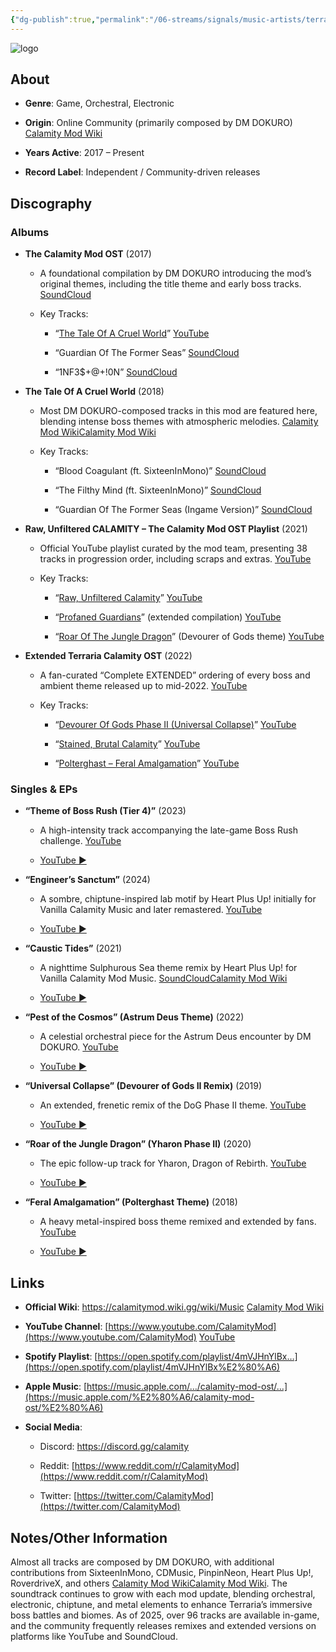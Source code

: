 ```yaml
---
{"dg-publish":true,"permalink":"/06-streams/signals/music-artists/terraria-calamity-music/","tags":["#MusicArtist"],"noteIcon":"","created":"2025-08-28T23:54:20.598+02:00","updated":"2025-04-28T17:19:11.720+02:00"}
---
```



<img src="/img/MALOGO/TerrariaCalamity.png" alt="logo" class="round-img round-img-200">

## About

- **Genre**: Game, Orchestral, Electronic
    
- **Origin**: Online Community (primarily composed by DM DOKURO) [Calamity Mod Wiki](https://calamitymod.wiki.gg/wiki/Music?utm_source=chatgpt.com)
    
- **Years Active**: 2017 – Present
    
- **Record Label**: Independent / Community-driven releases
    

## Discography

### Albums

- **The Calamity Mod OST** (2017)
    
    - A foundational compilation by DM DOKURO introducing the mod’s original themes, including the title theme and early boss tracks. [SoundCloud](https://soundcloud.com/dm-dokuro/sets/the-calamity-mod-ost?utm_source=chatgpt.com)
        
    - Key Tracks:
        
        - “[The Tale Of A Cruel World](https://www.youtube.com/watch?v=b8A_FGr4Pjo)” [YouTube](https://m.youtube.com/watch?t=35s&v=b8A_FGr4Pjo&utm_source=chatgpt.com)
            
        - “Guardian Of The Former Seas” [SoundCloud](https://soundcloud.com/dm-dokuro/sets/the-calamity-mod-ost?utm_source=chatgpt.com)
            
        - “1NF3$+@+!0N” [SoundCloud](https://soundcloud.com/dm-dokuro/sets/the-calamity-mod-ost?utm_source=chatgpt.com)
            
- **The Tale Of A Cruel World** (2018)
    
    - Most DM DOKURO-composed tracks in this mod are featured here, blending intense boss themes with atmospheric melodies. [Calamity Mod Wiki](https://calamitymod.wiki.gg/wiki/Music?utm_source=chatgpt.com)[Calamity Mod Wiki](https://calamitymod.fandom.com/wiki/Music?utm_source=chatgpt.com)
        
    - Key Tracks:
        
        - “Blood Coagulant (ft. SixteenInMono)” [SoundCloud](https://soundcloud.com/dm-dokuro/sets/the-calamity-mod-ost?utm_source=chatgpt.com)
            
        - “The Filthy Mind (ft. SixteenInMono)” [SoundCloud](https://soundcloud.com/dm-dokuro/sets/the-calamity-mod-ost?utm_source=chatgpt.com)
            
        - “Guardian Of The Former Seas (Ingame Version)” [SoundCloud](https://soundcloud.com/dm-dokuro/sets/the-calamity-mod-ost?utm_source=chatgpt.com)
            
- **Raw, Unfiltered CALAMITY – The Calamity Mod OST Playlist** (2021)
    
    - Official YouTube playlist curated by the mod team, presenting 38 tracks in progression order, including scraps and extras. [YouTube](https://www.youtube.com/playlist?list=PLbrAnF1cQ0SCKw3yfO2SzJ1g5DaxXOYkv&utm_source=chatgpt.com)
        
    - Key Tracks:
        
        - “[Raw, Unfiltered Calamity](https://www.youtube.com/watch?v=Hk64Se2VbYE)” [YouTube](https://www.youtube.com/watch?v=Hk64Se2VbYE&utm_source=chatgpt.com)
            
        - “[Profaned Guardians](https://www.youtube.com/watch?v=BDq64ru3_Ss)” (extended compilation) [YouTube](https://www.youtube.com/watch?v=BDq64ru3_Ss&utm_source=chatgpt.com)
            
        - “[Roar Of The Jungle Dragon](https://www.youtube.com/watch?v=wjOj_6cMGEY)” (Devourer of Gods theme) [YouTube](https://www.youtube.com/watch?v=wjOj_6cMGEY&utm_source=chatgpt.com)
            
- **Extended Terraria Calamity OST** (2022)
    
    - A fan-curated “Complete EXTENDED” ordering of every boss and ambient theme released up to mid-2022. [YouTube](https://www.youtube.com/watch?v=BDq64ru3_Ss&utm_source=chatgpt.com)
        
    - Key Tracks:
        
        - “[Devourer Of Gods Phase II (Universal Collapse)](https://www.youtube.com/watch?v=BDq64ru3_Ss&t=123)” [YouTube](https://www.youtube.com/watch?v=BDq64ru3_Ss&utm_source=chatgpt.com)
            
        - “[Stained, Brutal Calamity](https://www.youtube.com/playlist?list=PLsuCmTriuYXdOYZVaKyex5lIy3lT9K_PW&index=5)” [YouTube](https://www.youtube.com/playlist?list=PLsuCmTriuYXdOYZVaKyex5lIy3lT9K_PW&utm_source=chatgpt.com)
            
        - “[Polterghast – Feral Amalgamation](https://www.youtube.com/watch?v=eWgyLLr21Ik)” [YouTube](https://www.youtube.com/watch?v=eWgyLLr21Ik&utm_source=chatgpt.com)
            

### Singles & EPs

- **“Theme of Boss Rush (Tier 4)”** (2023)
    
    - A high-intensity track accompanying the late-game Boss Rush challenge. [YouTube](https://www.youtube.com/watch?v=YIklKscfj20&utm_source=chatgpt.com)
        
    - [YouTube ▶](https://www.youtube.com/watch?v=YIklKscfj20)
        
- **“Engineer’s Sanctum”** (2024)
    
    - A sombre, chiptune-inspired lab motif by Heart Plus Up! initially for Vanilla Calamity Music and later remastered. [YouTube](https://www.youtube.com/watch?v=9AjVXFxqCU4&utm_source=chatgpt.com)
        
    - [YouTube ▶](https://www.youtube.com/watch?v=9AjVXFxqCU4)
        
- **“Caustic Tides”** (2021)
    
    - A nighttime Sulphurous Sea theme remix by Heart Plus Up! for Vanilla Calamity Mod Music. [SoundCloud](https://soundcloud.com/heart-plus-up/caustic-tides?utm_source=chatgpt.com)[Calamity Mod Wiki](https://calamitymod.wiki.gg/wiki/Music?utm_source=chatgpt.com)
        
    - [YouTube ▶](https://www.youtube.com/watch?v=v784FmEd15s)
        
- **“Pest of the Cosmos” (Astrum Deus Theme)** (2022)
    
    - A celestial orchestral piece for the Astrum Deus encounter by DM DOKURO. [YouTube](https://www.youtube.com/playlist?list=PLiH8kw7UkR39Sair-i6NRae2bX66R9wBp&utm_source=chatgpt.com)
        
    - [YouTube ▶](https://www.youtube.com/playlist?list=PLiH8kw7UkR39Sair-i6NRae2bX66R9wBp)
        
- **“Universal Collapse” (Devourer of Gods II Remix)** (2019)
    
    - An extended, frenetic remix of the DoG Phase II theme. [YouTube](https://www.youtube.com/watch?v=BDq64ru3_Ss&utm_source=chatgpt.com)
        
    - [YouTube ▶](https://www.youtube.com/watch?v=BDq64ru3_Ss)
        
- **“Roar of the Jungle Dragon” (Yharon Phase II)** (2020)
    
    - The epic follow-up track for Yharon, Dragon of Rebirth. [YouTube](https://www.youtube.com/watch?v=wjOj_6cMGEY&utm_source=chatgpt.com)
        
    - [YouTube ▶](https://www.youtube.com/watch?v=wjOj_6cMGEY)
        
- **“Feral Amalgamation” (Polterghast Theme)** (2018)
    
    - A heavy metal-inspired boss theme remixed and extended by fans. [YouTube](https://www.youtube.com/watch?v=eWgyLLr21Ik&utm_source=chatgpt.com)
        
    - [YouTube ▶](https://www.youtube.com/watch?v=eWgyLLr21Ik)
        

## Links

- **Official Wiki**: https://calamitymod.wiki.gg/wiki/Music [Calamity Mod Wiki](https://calamitymod.wiki.gg/wiki/Music?utm_source=chatgpt.com)
    
- **YouTube Channel**: [https://www.youtube.com/CalamityMod](https://www.youtube.com/CalamityMod) [YouTube](https://www.youtube.com/CalamityMod?utm_source=chatgpt.com)
    
- **Spotify Playlist**: [https://open.spotify.com/playlist/4mVJHnYlBx…](https://open.spotify.com/playlist/4mVJHnYlBx%E2%80%A6)
    
- **Apple Music**: [https://music.apple.com/…/calamity-mod-ost/…](https://music.apple.com/%E2%80%A6/calamity-mod-ost/%E2%80%A6)
    
- **Social Media**:
    
    - Discord: https://discord.gg/calamity
        
    - Reddit: [https://www.reddit.com/r/CalamityMod](https://www.reddit.com/r/CalamityMod)
        
    - Twitter: [https://twitter.com/CalamityMod](https://twitter.com/CalamityMod)
        

## Notes/Other Information

Almost all tracks are composed by DM DOKURO, with additional contributions from SixteenInMono, CDMusic, PinpinNeon, Heart Plus Up!, RoverdriveX, and others [Calamity Mod Wiki](https://calamitymod.fandom.com/wiki/Music?utm_source=chatgpt.com)[Calamity Mod Wiki](https://calamitymod.wiki.gg/wiki/Music?utm_source=chatgpt.com). The soundtrack continues to grow with each mod update, blending orchestral, electronic, chiptune, and metal elements to enhance Terraria’s immersive boss battles and biomes. As of 2025, over 96 tracks are available in-game, and the community frequently releases remixes and extended versions on platforms like YouTube and SoundCloud.